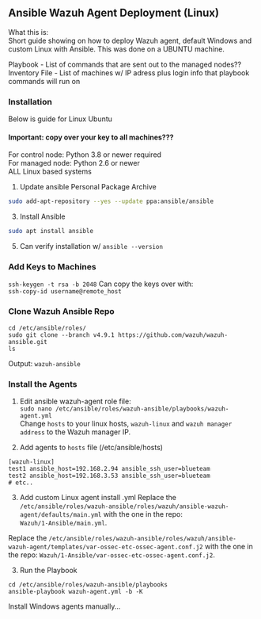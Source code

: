 ## Ansible Wazuh Agent Deployment (Linux) ##
What this is:  
Short guide showing on how to deploy Wazuh agent, default Windows and custom Linux with Ansible. This was done on a UBUNTU machine.  

Playbook - List of commands that are sent out to the managed nodes?? <br>
Inventory File - List of machines w/ IP adress plus login info that playbook commands will run on

### Installation ###  
Below is guide for Linux Ubuntu

#### Important: copy over your key to all machines??? ####
For control node: Python 3.8 or newer required <br>
For managed node: Python 2.6 or newer <br>
ALL Linux based systems <br> 

1. Update ansible Personal Package Archive 
```bash
sudo add-apt-repository --yes --update ppa:ansible/ansible
```
3. Install Ansible
```bash
sudo apt install ansible
```
5. Can verify installation w/ 
```ansible --version```

### Add Keys to Machines ###

```ssh-keygen -t rsa -b 2048```
Can copy the keys over with:  
```ssh-copy-id username@remote_host```

### Clone Wazuh Ansible Repo ###

```
cd /etc/ansible/roles/
sudo git clone --branch v4.9.1 https://github.com/wazuh/wazuh-ansible.git
ls
```
Output: `wazuh-ansible`

### Install the Agents ###

1. Edit ansible wazuh-agent role file:  
```sudo nano /etc/ansible/roles/wazuh-ansible/playbooks/wazuh-agent.yml```  
Change `hosts` to your linux hosts, `wazuh-linux` and `wazuh manager address` to the Wazuh manager IP.

2. Add agents to `hosts` file (/etc/ansible/hosts)
```
[wazuh-linux]
test1 ansible_host=192.168.2.94 ansible_ssh_user=blueteam
test2 ansible_host=192.168.3.53 ansible_ssh_user=blueteam
# etc..
```

3. Add custom Linux agent install .yml
Replace the ```/etc/ansible/roles/wazuh-ansible/roles/wazuh/ansible-wazuh-agent/defaults/main.yml``` with the one in the repo:  
`Wazuh/1-Ansible/main.yml`.  

Replace the ```/etc/ansible/roles/wazuh-ansible/roles/wazuh/ansible-wazuh-agent/templates/var-ossec-etc-ossec-agent.conf.j2``` with the one in the repo:
`Wazuh/1-Ansible/var-ossec-etc-ossec-agent.conf.j2`.  


3. Run the Playbook
```
cd /etc/ansible/roles/wazuh-ansible/playbooks
ansible-playbook wazuh-agent.yml -b -K
```
Install Windows agents manually...
